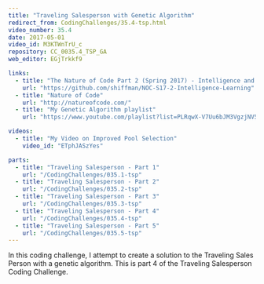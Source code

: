 ```yaml
---
title: "Traveling Salesperson with Genetic Algorithm"
redirect_from: CodingChallenges/35.4-tsp.html
video_number: 35.4
date: 2017-05-01
video_id: M3KTWnTrU_c
repository: CC_0035.4_TSP_GA
web_editor: EGjTrkkf9

links:
  - title: "The Nature of Code Part 2 (Spring 2017) - Intelligence and Learning"
    url: "https://github.com/shiffman/NOC-S17-2-Intelligence-Learning"
  - title: "Nature of Code"
    url: "http://natureofcode.com/"
  - title: "My Genetic Algorithm playlist"
    url: "https://www.youtube.com/playlist?list=PLRqwX-V7Uu6bJM3VgzjNV5YxVxUwzALHV"

videos:
  - title: "My Video on Improved Pool Selection"
    video_id: "ETphJASzYes"

parts:
  - title: "Traveling Salesperson - Part 1"
    url: "/CodingChallenges/035.1-tsp"
  - title: "Traveling Salesperson - Part 2"
    url: "/CodingChallenges/035.2-tsp"
  - title: "Traveling Salesperson - Part 3"
    url: "/CodingChallenges/035.3-tsp"
  - title: "Traveling Salesperson - Part 4"
    url: "/CodingChallenges/035.4-tsp"
  - title: "Traveling Salesperson - Part 5"
    url: "/CodingChallenges/035.5-tsp"
---
```


In this coding challenge, I attempt to create a solution to the Traveling Sales Person with a genetic algorithm. This is part 4 of the Traveling Salesperson Coding Challenge.
